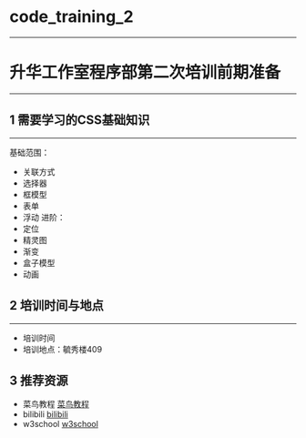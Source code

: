 # code_training_2
***
# 升华工作室程序部第二次培训前期准备
***
## 1 需要学习的CSS基础知识
***
基础范围：
* 关联方式
* 选择器
* 框模型
* 表单
* 浮动
进阶：
* 定位
* 精灵图
* 渐变
* 盒子模型
* 动画

## 2 培训时间与地点
***
* 培训时间
* 培训地点：毓秀楼409

## 3 推荐资源
* 菜鸟教程 [菜鸟教程](https://www.runoob.com)
* bilibili [bilibili](https://www.bilibili.com)
* w3school [w3school](https://www.w3school.com.cn)
